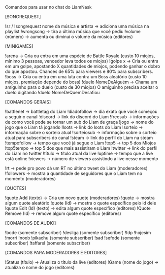 Comandos para usar no chat do LiamNask

[SONGREQUEST]

!sr / !songrequest nome da música e artista -> adiciona uma música na playlist
!wrongsong -> tira a última música que você pediu
!volume (número) -> aumenta ou diminui o volume da música (editores)

[MINIGAMES]

!arena -> Cria ou entra em uma espécie de Battle Royale (custo 10 miojos, mínimo 3 pessoas, vencedor leva todos os miojos)
!golpe x -> Cria ou entra em um golpe, apostando X quantidades de miojos, podendo ganhar o dobro do que apostou. Chances de 65% para viewers e 80% para subscribers.
!boss -> Cria ou entra em uma luta contra um Boss aleatório (custo 10 miojos, premiação depende do boss)
!duelo NomeDeAlguém -> Chama um amiguinho para o duelo (custo de 30 miojos) O amiguinho precisa aceitar o duelo digitando !duelo NomeDeQuemDesafiou


[COMANDOS GERAIS]

!battlenet -> battletag do Liam
!diadofollow -> dia exato que você começou a seguir o canal
!discord -> link do discord do Liam
!freesub -> informações de como você pode se tornar um sub do Liam de graça
!jogo -> nome do jogo que o Liam tá jogando
!loots -> link do loots do Liam
!sorteio -> informação sobre o sorteio atual
!sorteiosub -> informação sobre o sorteio atual para subscribers do canal
!steam -> link do perfil do Liam na steam
!tempofollow -> tempo que você já segue o Liam
!top5 -> top 5 dos Miojos
!top5tempo -> top 5 dos que mais assistiram o Liam
!twitter -> link do perfil do Liam no twitter
!título -> título atual da live
!uptime -> tempo que a live está online
!viewers -> número de viewers assistindo a live nesse momento

!rt -> pede pro povo dá um RT no último tweet do Liam (moderadores)
!followers -> mostra a quantidade de seguidores que o Liam tem no momento (moderadores)

[QUOTES]

!quote Add (texto) -> Cria um novo quote (moderadores)
!quote -> mostra algum quote aleatório
!quote (Id) -> mostra o quote específico pelo id dele
!quote Edit (Id) (texto) -> edita algum quote específico (editores)
!Quote Remove (Id) -> remove algum quote específico (editores)


[COMANDOS DE AUDIO]

!bode (somente subscriber)
!desliga (somente subscriber)
!fdp
!hojesim
!morri
!noob
!pikachu (somente subscriber)
!sad
!sefode (somente subscriber)
!taffarel (somente subscriber) 

[COMANDOS PARA MODERADORES E EDITORES]

!Status (título) -> Atualiza o título da live (editores)
!Game (nome do jogo) -> atualiza o nome do jogo (editores)
